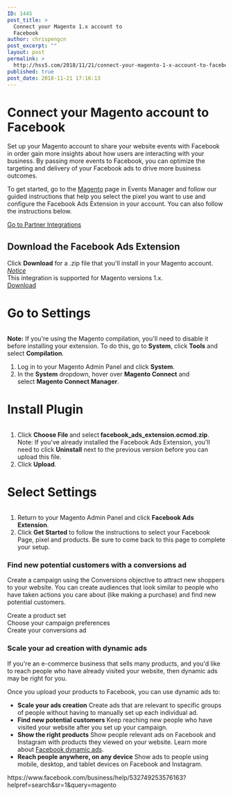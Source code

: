 ```yaml
---
ID: 1445
post_title: >
  Connect your Magento 1.x account to
  Facebook
author: chrispengcn
post_excerpt: ""
layout: post
permalink: >
  http://hss5.com/2018/11/21/connect-your-magento-1-x-account-to-facebook/
published: true
post_date: 2018-11-21 17:16:13
---
```

<h1 class="_2s4h _1efw _1m1h _2t6c _5kal">Connect your Magento account to Facebook</h1>
<div class="_5pfd">
<p class="_3p8">Set up your Magento account to share your website events with Facebook in order gain more insights about how users are interacting with your business. By passing more events to Facebook, you can optimize the targeting and delivery of your Facebook ads to drive more business outcomes.</p>
<p class="_3p8">To get started, go to the <a id="u_0_4y" class="_3cr5 _5dwo" href="https://business.facebook.com/events_manager/partner-integration/magento" data-ms="{&quot;creative&quot;:&quot;link&quot;,&quot;creative_detail&quot;:&quot;advertiser-help-center&quot;,&quot;destination_cms_id&quot;:&quot;0&quot;}">Magento</a> page in Events Manager and follow our guided instructions that help you select the pixel you want to use and configure the Facebook Ads Extension in your account. You can also follow the instructions below.</p>

<div><a class="_42ft _4jy0 _4jy3 _4jy1 selected _51sy" role="button" href="https://business.facebook.com/events_manager/partner-integration/magento" target="_blank" rel="noopener">Go to Partner Integrations</a></div>
<article class="_36d5 _5fgd">
<h1>Download the Facebook Ads Extension</h1>
Click <b>Download</b> for a .zip file that you'll install in your Magento account.
<div id="u_0_4z" class="_585n note"><i class="_585p img sp_Fisbad31Ixl sx_d5a435"><u>Notice</u></i>
<div class="_585r _50f4">This integration is supported for Magento versions 1.x.</div>
</div>
<a class="_42ft _4jy0 _4jy4 _4jy2 selected _51sy" role="button" href="https://www.facebook.com/ads/pixel/integration/?integration=magento" data-action="integration-download">Download</a></article>
<div class="_5arv">
<h1 class="_2s4h _1efw _1m1h _2t6c _5kal">Go to Settings</h1>
<div class="_5pfd">
<div><img class="_254 img" src="https://scontent-hkg3-1.xx.fbcdn.net/v/t39.2365-6/29664545_1882773925122884_6459289724061220864_n.png?_nc_cat=104&amp;_nc_ht=scontent-hkg3-1.xx&amp;oh=fb8bc96d798b2469e6830f8c96cbe51a&amp;oe=5C81B1BC" alt="" /></div>
<p class="_3p8"><b>Note:</b> If you're using the Magento compilation, you'll need to disable it before installing your extension. To do this, go to <b>System</b>, click <b>Tools</b> and select <b>Compilation</b>.</p>

<ol class="_341 _3vz5">
 	<li>Log in to your Magento Admin Panel and click <b>System</b>.</li>
 	<li>In the <b>System</b> dropdown, hover over <b>Magento Connect</b> and select <b>Magento Connect Manager</b>.</li>
</ol>
</div>
</div>
<div class="_5arv">
<h1 class="_2s4h _1efw _1m1h _2t6c _5kal">Install Plugin</h1>
<div class="_5pfd">
<div><img class="_254 img" src="https://scontent-hkg3-1.xx.fbcdn.net/v/t39.2365-6/29918851_179229279466155_8183794650469892096_n.png?_nc_cat=106&amp;_nc_ht=scontent-hkg3-1.xx&amp;oh=61d1f7805bfe9e53b0ea3f1baf63641d&amp;oe=5CAA2E33" alt="" /></div>
<ol class="_341 _3vz5">
 	<li>Click <b>Choose File </b>and select<b> facebook_ads_extension.ocmod.zip</b>. Note: If you've already installed the Facebook Ads Extension, you'll need to click <b>Uninstall</b> next to the previous version before you can upload this file.</li>
 	<li>Click <b>Upload</b>.</li>
</ol>
</div>
</div>
<div class="_5arv">
<h1 class="_2s4h _1efw _1m1h _2t6c _5kal">Select Settings</h1>
<div class="_5pfd">
<div><img class="_254 img" src="https://scontent-hkg3-1.xx.fbcdn.net/v/t39.2365-6/41920018_295739171207173_8985899038746345472_n.png?_nc_cat=100&amp;_nc_ht=scontent-hkg3-1.xx&amp;oh=4275a0eea693f3d9050f95858d5fb874&amp;oe=5C6581DB" alt="" /></div>
<ol class="_341 _3vz5">
 	<li>Return to your Magento Admin Panel and click <b>Facebook Ads Extension</b>.</li>
 	<li>Click <b>Get Started</b> to follow the instructions to select your Facebook Page, pixel and products. Be sure to come back to this page to complete your setup.</li>
</ol>
</div>
</div>
<h3 class="_1sra">Find new potential customers with a conversions ad</h3>
<p class="_3p8">Create a campaign using the Conversions objective to attract new shoppers to your website. You can create audiences that look similar to people who have taken actions you care about (like making a purchase) and find new potential customers.</p>

<div id="u_0_50" class="_54n6 _54n5">
<div class="_y_p"><span class="_27o8">Create a product set</span></div>
</div>
<div id="u_0_51" class="_54n6 _54n5">
<div class="_y_p"><span class="_27o8">Choose your campaign preferences</span></div>
</div>
<div id="u_0_53" class="_54n6 _54n5">
<div class="_y_p"><span class="_27o8">Create your conversions ad</span></div>
</div>
<h3 class="_1sra">Scale your ad creation with dynamic ads</h3>
<p class="_3p8">If you're an e-commerce business that sells many products, and you'd like to reach people who have already visited your website, then dynamic ads may be right for you.</p>
<p class="_3p8">Once you upload your products to Facebook, you can use dynamic ads to:</p>

<ul class="uiList _341 _3vz6 _4of _4kg">
 	<li>
<div class="fcb"><b>Scale your ads creation</b>
Create ads that are relevant to specific groups of people without having to manually set up each individual ad.</div></li>
 	<li>
<div class="fcb"><b>Find new potential customers</b>
Keep reaching new people who have visited your website after you set up your campaign.</div></li>
 	<li>
<div class="fcb"><b>Show the right products</b>
Show people relevant ads on Facebook and Instagram with products they viewed on your website. Learn more about <a id="u_0_54" class="_3cr5 _5dwo" href="https://www.facebook.com/business/help/397103717129942?helpref=faq_content" data-ms="{&quot;creative&quot;:&quot;link&quot;,&quot;creative_detail&quot;:&quot;advertiser-help-center&quot;,&quot;destination_cms_id&quot;:&quot;397103717129942&quot;}">Facebook dynamic ads</a>.</div></li>
 	<li>
<div class="fcb"><b>Reach people anywhere, on any device</b>
Show ads to people using mobile, desktop, and tablet devices on Facebook and Instagram.</div></li>
</ul>
https://www.facebook.com/business/help/532749253576163?helpref=search&amp;sr=1&amp;query=magento

</div>